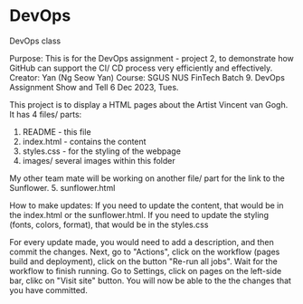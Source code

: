 # DevOps
DevOps class

Purpose: This is for the DevOps assignment - project 2, to demonstrate how GitHub can support the CI/ CD process very efficiently and effectively.
Creator: Yan (Ng Seow Yan)
Course: SGUS NUS FinTech Batch 9. DevOps Assignment Show and Tell 6 Dec 2023, Tues.

This project is to display a HTML pages about the Artist Vincent van Gogh. It has 4 files/ parts:
1. README - this file
2. index.html - contains the content
3. styles.css - for the styling of the webpage
4. images/ several images within this folder

My other team mate will be working on another file/ part for the link to the Sunflower.
5. sunflower.html

How to make updates:
If you need to update the content, that would be in the index.html or the sunflower.html.
If you need to update the styling (fonts, colors, format), that would be in the styles.css

For every update made, you would need to add a description, and then commit the changes.
Next, go to "Actions", click on the workflow (pages build and deployment), click on the button "Re-run all jobs".
Wait for the workflow to finish running.
Go to Settings, click on pages on the left-side bar, clikc on "Visit site" button. You will now be able to the the changes that you have committed.
